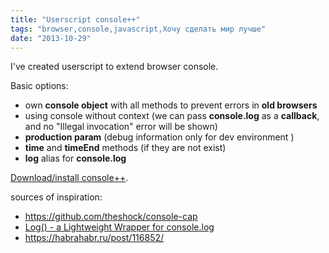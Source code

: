 ```yaml
---
title: "Userscript console++"
tags: "browser,console,javascript,Хочу сделать мир лучше"
date: "2013-10-29"
---
```


I've created userscript to extend browser console.

Basic options:

- own **console object** with all methods to prevent errors in **old browsers**
- using console without context (we can pass **console.log** as a **callback**, and no "Illegal invocation" error will be shown)
- **production param** (debug information only for dev environment )
- **time** and **timeEnd** methods (if they are not exist)
- **log** alias for **console.log**

[Download/install console++](https://userscripts-mirror.org/scripts/show/181073 "userscripts.org").

sources of inspiration:

- https://github.com/theshock/console-cap
- [Log() - a Lightweight Wrapper for console.log](https://www.paulirish.com/2009/log-a-lightweight-wrapper-for-consolelog/ "paulirish")
- https://habrahabr.ru/post/116852/

